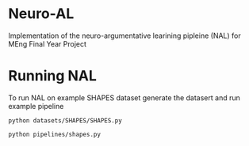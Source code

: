 # Neuro-AL 
Implementation of the neuro-argumentative learining pipleine (NAL) for MEng Final Year Project


# Running NAL
To run NAL on example SHAPES dataset generate the datasert and run example pipeline

```
python datasets/SHAPES/SHAPES.py

python pipelines/shapes.py 
```